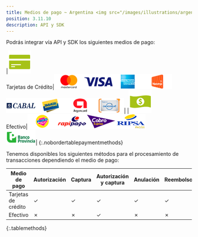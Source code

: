 ```yaml
---
title: Medios de pago ~ Argentina <img src="/images/illustrations/argentina_logo.png" width="50">
position: 3.11.10
description: API y SDK
---
```


Podrás integrar vía API y SDK los siguientes medios de pago:

|<img src="/images/illustrations/tarjetas-de-credito.png"><br>Tarjetas de Crédito|<img src="/images/illustrations/master.png"><img src="/images/illustrations/visa.png"><img src="/images/illustrations/american.png"><img src="/images/illustrations/naranja.png"><br><img src="/images/illustrations/cabal.png"><img src="/images/illustrations/shopping.png"><img src="/images/illustrations/argencard.png"><img src="/images/illustrations/cencosud.png">|
|<img src="/images/illustrations/efectivo.png"><br>Efectivo|<img src="/images/illustrations/pago-facil.png"><img src="/images/illustrations/rapi-pago.png"><img src="/images/illustrations/cobro-express.png"><img src="/images/illustrations/ripsa.png"><br><img src="/images/illustrations/banco-provincia.png">|
{:.nobordertablepaymentmethods}

Tenemos disponibles los siguientes métodos para el procesamiento de transacciones dependiendo el medio de pago:

|Medio de pago|Autorización|Captura|Autorización<br>y captura|Anulación|Reembolso|
|---|---|---|---|---|---|
|Tarjetas de crédito|✓|✓|✓|✓|✓|
|Efectivo|✗|✗|✓|✗|✗|
{:.tablemethods}
